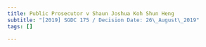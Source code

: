 ```yaml
---
title: Public Prosecutor v Shaun Joshua Koh Shun Heng
subtitle: "[2019] SGDC 175 / Decision Date: 26\_August\_2019"
tags: []

---
```

